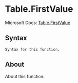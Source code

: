 # Table.FirstValue

Microsoft Docs: [Table.FirstValue](https://docs.microsoft.com/en-us/powerquery-m/table-firstvalue)

## Syntax

```
Syntax for this function.
```

## About

About this function.


